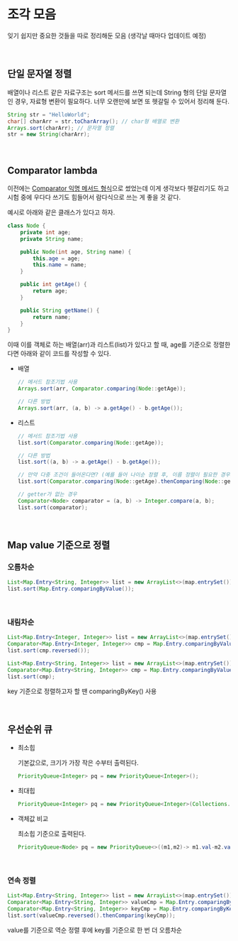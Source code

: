 # 조각 모음

잊기 쉽지만 중요한 것들을 따로 정리해둔 모음 (생각날 때마다 업데이트 예정)

<br>

## 단일 문자열 정렬

배열이나 리스트 같은 자료구조는 sort 메서드를 쓰면 되는데 String 형의 단일 문자열인 경우, 자료형 변환이 필요하다. 너무 오랜만에 보면 또 헷갈릴 수 있어서 정리해 둔다.

```java
String str = "HelloWorld";
char[] charArr = str.toCharArray(); // char형 배열로 변환
Arrays.sort(charArr); // 문자열 정렬
str = new String(charArr); 
```

<br>

## Comparator lambda

이전에는 [Comparator 익명 메서드 형식](https://github.com/hjyeon-n/Algorithm_study/blob/master/Problem%20Solving/Comparable%EA%B3%BC%20Comparator.md)으로 썼었는데 이게 생각보다 헷갈리기도 하고 시험 중에 우다다 쓰기도 힘들어서 람다식으로 쓰는 게 좋을 것 같다.

예시로 아래와 같은 클래스가 있다고 하자.

```java
class Node {
    private int age;
    private String name;

    public Node(int age, String name) {
        this.age = age;
        this.name = name;
    }

    public int getAge() {
        return age;
    }

    public String getName() {
        return name;
    }
}
```

이때 이를 객체로 하는 배열(arr)과 리스트(list)가 있다고 할 때, age를 기준으로 정렬한다면 아래와 같이 코드를 작성할 수 있다.

+ 배열
  
  ```java
  // 메서드 참조기법 사용
  Arrays.sort(arr, Comparator.comparing(Node::getAge)); 
  
  // 다른 방법
  Arrays.sort(arr, (a, b) -> a.getAge() - b.getAge());
  ```

+ 리스트
  
  ```java
  // 메서드 참조기법 사용
  list.sort(Comparator.comparing(Node::getAge));
  
  // 다른 방법
  list.sort((a, b) -> a.getAge() - b.getAge());
  
  // 만약 다중 조건이 들어온다면? (예를 들어 나이순 정렬 후, 이름 정렬이 필요한 경우)
  list.sort(Comparator.comparing(Node::getAge).thenComparing(Node::getName));

  // getter가 없는 경우
  Comparator<Node> comparator = (a, b) -> Integer.compare(a, b);
  list.sort(comparator);
  ```

<br>

## Map value 기준으로 정렬

### 오름차순

```java
List<Map.Entry<String, Integer>> list = new ArrayList<>(map.entrySet());
list.sort(Map.Entry.comparingByValue());
```

<br>

### 내림차순

```java
List<Map.Entry<Integer, Integer>> list = new ArrayList<>(map.entrySet());
Comparator<Map.Entry<Integer, Integer>> cmp = Map.Entry.comparingByValue();
list.sort(cmp.reversed());
```

```java
List<Map.Entry<String, Integer>> list = new ArrayList<>(map.entrySet());
Comparator<Map.Entry<String, Integer>> cmp = Map.Entry.comparingByValue(Comparator.reverseOrder());
list.sort(cmp);
```

key 기준으로 정렬하고자 할 땐 comparingByKey() 사용



<br>

## 우선순위 큐

- 최소힙

  기본값으로, 크기가 가장 작은 수부터 출력된다.
  
  ```java
  PriorityQueue<Integer> pq = new PriorityQueue<Integer>();
  ```

- 최대힙
  
  ```java
  PriorityQueue<Integer> pq = new PriorityQueue<Integer>(Collections.reverseOrder();
  ```

- 객체값 비교

  최소힙 기준으로 출력된다.
  
  ```java
  PriorityQueue<Node> pq = new PriorityQueue<>((m1,m2)-> m1.val-m2.val)
  ```
  
  <br>

### 연속 정렬

```java
List<Map.Entry<String, Integer>> list = new ArrayList<>(map.entrySet());
Comparator<Map.Entry<String, Integer>> valueCmp = Map.Entry.comparingByValue();
Comparator<Map.Entry<String, Integer>> keyCmp = Map.Entry.comparingByKey();
list.sort(valueCmp.reversed().thenComparing(keyCmp));
```

value를 기준으로 역순 정렬 후에 key를 기준으로 한 번 더 오름차순 
